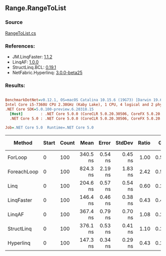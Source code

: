 ﻿## Range.RangeToList

### Source
[RangeToList.cs](../LinqBenchmarks/Range/RangeToList.cs)

### References:
- JM.LinqFaster: [1.1.2](https://www.nuget.org/packages/JM.LinqFaster/1.1.2)
- LinqAF: [1.0.0](https://www.nuget.org/packages/LinqAF/1.0.0)
- StructLinq.BCL: [0.19.1](https://www.nuget.org/packages/StructLinq.BCL/0.19.1)
- NetFabric.Hyperlinq: [3.0.0-beta25](https://www.nuget.org/packages/NetFabric.Hyperlinq/3.0.0-beta25)

### Results:
``` ini

BenchmarkDotNet=v0.12.1, OS=macOS Catalina 10.15.6 (19G73) [Darwin 19.6.0]
Intel Core i5-7360U CPU 2.30GHz (Kaby Lake), 1 CPU, 4 logical and 2 physical cores
.NET Core SDK=5.0.100-preview.6.20318.15
  [Host]        : .NET Core 5.0.0 (CoreCLR 5.0.20.30506, CoreFX 5.0.20.30506), X64 RyuJIT
  .NET Core 5.0 : .NET Core 5.0.0 (CoreCLR 5.0.20.30506, CoreFX 5.0.20.30506), X64 RyuJIT

Job=.NET Core 5.0  Runtime=.NET Core 5.0  

```
|      Method | Start | Count |     Mean |   Error |  StdDev | Ratio |  Gen 0 | Gen 1 | Gen 2 | Allocated |
|------------ |------ |------ |---------:|--------:|--------:|------:|-------:|------:|------:|----------:|
|     ForLoop |     0 |   100 | 340.5 ns | 0.54 ns | 0.45 ns |  1.00 | 0.5660 |     - |     - |    1184 B |
| ForeachLoop |     0 |   100 | 824.3 ns | 2.19 ns | 1.83 ns |  2.42 | 0.5922 |     - |     - |    1240 B |
|        Linq |     0 |   100 | 204.6 ns | 0.57 ns | 0.54 ns |  0.60 | 0.2370 |     - |     - |     496 B |
|  LinqFaster |     0 |   100 | 146.4 ns | 0.46 ns | 0.38 ns |  0.43 | 0.4208 |     - |     - |     880 B |
|      LinqAF |     0 |   100 | 367.4 ns | 0.79 ns | 0.70 ns |  1.08 | 0.2179 |     - |     - |     456 B |
|  StructLinq |     0 |   100 | 376.1 ns | 0.53 ns | 0.41 ns |  1.10 | 0.2294 |     - |     - |     480 B |
|   Hyperlinq |     0 |   100 | 147.3 ns | 0.34 ns | 0.29 ns |  0.43 | 0.2332 |     - |     - |     488 B |

